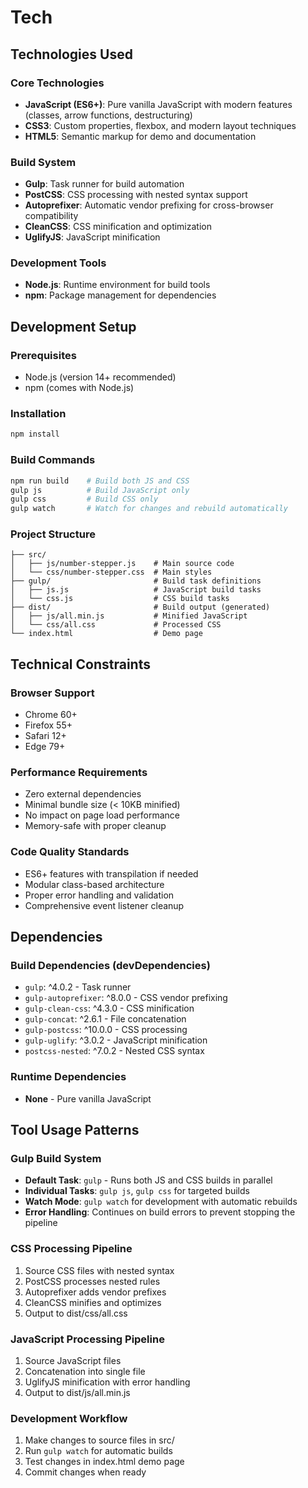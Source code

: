# Tech

## Technologies Used

### Core Technologies
- **JavaScript (ES6+)**: Pure vanilla JavaScript with modern features (classes, arrow functions, destructuring)
- **CSS3**: Custom properties, flexbox, and modern layout techniques
- **HTML5**: Semantic markup for demo and documentation

### Build System
- **Gulp**: Task runner for build automation
- **PostCSS**: CSS processing with nested syntax support
- **Autoprefixer**: Automatic vendor prefixing for cross-browser compatibility
- **CleanCSS**: CSS minification and optimization
- **UglifyJS**: JavaScript minification

### Development Tools
- **Node.js**: Runtime environment for build tools
- **npm**: Package management for dependencies

## Development Setup

### Prerequisites
- Node.js (version 14+ recommended)
- npm (comes with Node.js)

### Installation
```bash
npm install
```

### Build Commands
```bash
npm run build    # Build both JS and CSS
gulp js          # Build JavaScript only
gulp css         # Build CSS only
gulp watch       # Watch for changes and rebuild automatically
```

### Project Structure
```
├── src/
│   ├── js/number-stepper.js    # Main source code
│   └── css/number-stepper.css  # Main styles
├── gulp/                       # Build task definitions
│   ├── js.js                   # JavaScript build tasks
│   └── css.js                  # CSS build tasks
├── dist/                       # Build output (generated)
│   ├── js/all.min.js           # Minified JavaScript
│   └── css/all.css             # Processed CSS
└── index.html                  # Demo page
```

## Technical Constraints

### Browser Support
- Chrome 60+
- Firefox 55+
- Safari 12+
- Edge 79+

### Performance Requirements
- Zero external dependencies
- Minimal bundle size (< 10KB minified)
- No impact on page load performance
- Memory-safe with proper cleanup

### Code Quality Standards
- ES6+ features with transpilation if needed
- Modular class-based architecture
- Proper error handling and validation
- Comprehensive event listener cleanup

## Dependencies

### Build Dependencies (devDependencies)
- `gulp`: ^4.0.2 - Task runner
- `gulp-autoprefixer`: ^8.0.0 - CSS vendor prefixing
- `gulp-clean-css`: ^4.3.0 - CSS minification
- `gulp-concat`: ^2.6.1 - File concatenation
- `gulp-postcss`: ^10.0.0 - CSS processing
- `gulp-uglify`: ^3.0.2 - JavaScript minification
- `postcss-nested`: ^7.0.2 - Nested CSS syntax

### Runtime Dependencies
- **None** - Pure vanilla JavaScript

## Tool Usage Patterns

### Gulp Build System
- **Default Task**: `gulp` - Runs both JS and CSS builds in parallel
- **Individual Tasks**: `gulp js`, `gulp css` for targeted builds
- **Watch Mode**: `gulp watch` for development with automatic rebuilds
- **Error Handling**: Continues on build errors to prevent stopping the pipeline

### CSS Processing Pipeline
1. Source CSS files with nested syntax
2. PostCSS processes nested rules
3. Autoprefixer adds vendor prefixes
4. CleanCSS minifies and optimizes
5. Output to dist/css/all.css

### JavaScript Processing Pipeline
1. Source JavaScript files
2. Concatenation into single file
3. UglifyJS minification with error handling
4. Output to dist/js/all.min.js

### Development Workflow
1. Make changes to source files in src/
2. Run `gulp watch` for automatic builds
3. Test changes in index.html demo page
4. Commit changes when ready